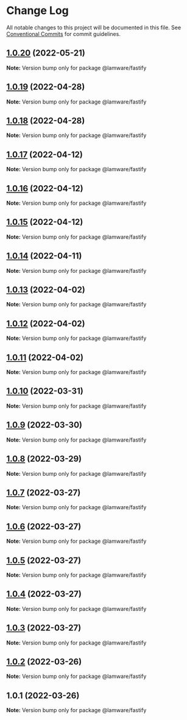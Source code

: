 # Change Log

All notable changes to this project will be documented in this file.
See [Conventional Commits](https://conventionalcommits.org) for commit guidelines.

## [1.0.20](https://github.com/evilkiwi/lamware/compare/@lamware/fastify@1.0.19...@lamware/fastify@1.0.20) (2022-05-21)

**Note:** Version bump only for package @lamware/fastify





## [1.0.19](https://github.com/evilkiwi/lamware/compare/@lamware/fastify@1.0.18...@lamware/fastify@1.0.19) (2022-04-28)

**Note:** Version bump only for package @lamware/fastify





## [1.0.18](https://github.com/evilkiwi/lamware/compare/@lamware/fastify@1.0.17...@lamware/fastify@1.0.18) (2022-04-28)

**Note:** Version bump only for package @lamware/fastify





## [1.0.17](https://github.com/evilkiwi/lamware/compare/@lamware/fastify@1.0.16...@lamware/fastify@1.0.17) (2022-04-12)

**Note:** Version bump only for package @lamware/fastify





## [1.0.16](https://github.com/evilkiwi/lamware/compare/@lamware/fastify@1.0.15...@lamware/fastify@1.0.16) (2022-04-12)

**Note:** Version bump only for package @lamware/fastify





## [1.0.15](https://github.com/evilkiwi/lamware/compare/@lamware/fastify@1.0.14...@lamware/fastify@1.0.15) (2022-04-12)

**Note:** Version bump only for package @lamware/fastify





## [1.0.14](https://github.com/evilkiwi/lamware/compare/@lamware/fastify@1.0.13...@lamware/fastify@1.0.14) (2022-04-11)

**Note:** Version bump only for package @lamware/fastify





## [1.0.13](https://github.com/evilkiwi/lamware/compare/@lamware/fastify@1.0.12...@lamware/fastify@1.0.13) (2022-04-02)

**Note:** Version bump only for package @lamware/fastify





## [1.0.12](https://github.com/evilkiwi/lamware/compare/@lamware/fastify@1.0.11...@lamware/fastify@1.0.12) (2022-04-02)

**Note:** Version bump only for package @lamware/fastify





## [1.0.11](https://github.com/evilkiwi/lamware/compare/@lamware/fastify@1.0.10...@lamware/fastify@1.0.11) (2022-04-02)

**Note:** Version bump only for package @lamware/fastify





## [1.0.10](https://github.com/evilkiwi/lamware/compare/@lamware/fastify@1.0.9...@lamware/fastify@1.0.10) (2022-03-31)

**Note:** Version bump only for package @lamware/fastify





## [1.0.9](https://github.com/evilkiwi/lamware/compare/@lamware/fastify@1.0.8...@lamware/fastify@1.0.9) (2022-03-30)

**Note:** Version bump only for package @lamware/fastify





## [1.0.8](https://github.com/evilkiwi/lamware/compare/@lamware/fastify@1.0.7...@lamware/fastify@1.0.8) (2022-03-29)

**Note:** Version bump only for package @lamware/fastify





## [1.0.7](https://github.com/evilkiwi/lamware/compare/@lamware/fastify@1.0.6...@lamware/fastify@1.0.7) (2022-03-27)

**Note:** Version bump only for package @lamware/fastify





## [1.0.6](https://github.com/evilkiwi/lamware/compare/@lamware/fastify@1.0.5...@lamware/fastify@1.0.6) (2022-03-27)

**Note:** Version bump only for package @lamware/fastify





## [1.0.5](https://github.com/evilkiwi/lamware/compare/@lamware/fastify@1.0.4...@lamware/fastify@1.0.5) (2022-03-27)

**Note:** Version bump only for package @lamware/fastify





## [1.0.4](https://github.com/evilkiwi/lamware/compare/@lamware/fastify@1.0.3...@lamware/fastify@1.0.4) (2022-03-27)

**Note:** Version bump only for package @lamware/fastify





## [1.0.3](https://github.com/evilkiwi/lamware/compare/@lamware/fastify@1.0.2...@lamware/fastify@1.0.3) (2022-03-27)

**Note:** Version bump only for package @lamware/fastify





## [1.0.2](https://github.com/evilkiwi/lamware/compare/@lamware/fastify@1.0.1...@lamware/fastify@1.0.2) (2022-03-26)

**Note:** Version bump only for package @lamware/fastify





## 1.0.1 (2022-03-26)

**Note:** Version bump only for package @lamware/fastify
